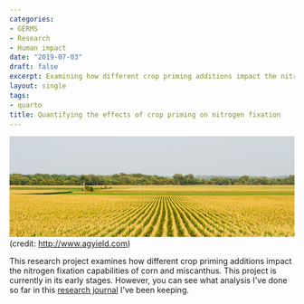 ```yaml
---
categories:
- GERMS
- Research
- Human impact
date: "2019-07-03"
draft: false
excerpt: Examining how different crop priming additions impact the nitrogen fixation capabilities of corn and *Miscanthus Gigantus*.
layout: single
tags:
- quarto
title: Quantifying the effects of crop priming on nitrogen fixation
---
```


![](corn.jpg)
(credit: http://www.agyield.com)

This research project examines how different crop priming additions impact the nitrogen fixation capabilities of corn and miscanthus. This project is currently in its early stages. However, you can see what analysis I've done so far in this [research journal](https://pommevilla.github.io/crop_priming/analysis_so_far.html) I've been keeping.